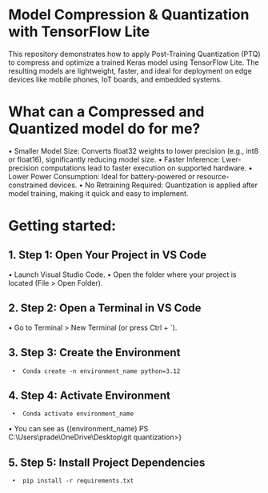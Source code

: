# Model Compression & Quantization with TensorFlow Lite
This repository demonstrates how to apply  Post-Training Quantization (PTQ)  to compress and optimize a trained Keras model using TensorFlow Lite. The resulting models are lightweight, faster, and ideal for deployment on edge devices like mobile phones, IoT boards, and embedded systems.
# What can a Compressed and Quantized model do for me?
  •	Smaller Model Size: Converts float32 weights to lower precision (e.g., int8 or float16), significantly reducing model size.
  •	Faster Inference: Lwer-precision computations lead to faster execution on supported hardware.
  •	Lower Power Consumption: Ideal for battery-powered or resource-constrained devices.
  •	No Retraining Required: Quantization is applied after model training, making it quick and easy to implement.
# Getting started:
## 1.	 Step 1: Open Your Project in VS Code
  •	Launch Visual Studio Code.
  •	Open the folder where your project is located (File > Open Folder).
## 2.	 Step 2: Open a Terminal in VS Code
  •	Go to Terminal > New Terminal (or press Ctrl + `).
## 3.	 Step 3: Create the Environment
     •	Conda create -n environment_name python=3.12
## 4.	 Step 4: Activate Environment
     •	Conda activate environment_name
  •	You can see as {(environment_name) PS C:\Users\prade\OneDrive\Desktop\git quantization>}
## 5.	 Step 5: Install Project Dependencies
     •	pip install -r requirements.txt
